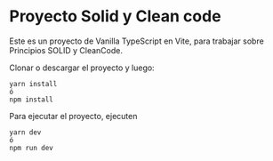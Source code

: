 # Proyecto Solid y Clean code

Este es un proyecto de Vanilla TypeScript en Vite, para trabajar  sobre Principios SOLID y CleanCode.

Clonar o descargar el proyecto y luego:

```
yarn install
ó
npm install
```

Para ejecutar el proyecto, ejecuten
```
yarn dev
ó
npm run dev
```